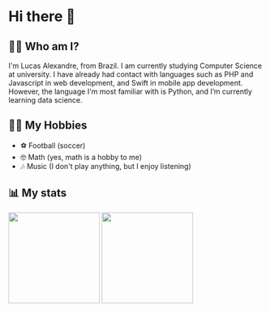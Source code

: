 # Hi there 👋

## 👱‍♂️ Who am I?
I'm Lucas Alexandre, from Brazil. I am currently studying Computer Science at university. I have already had contact with languages such as PHP and Javascript in web development, and Swift in mobile app development. However, the language I'm most familiar with is Python, and  I’m currently learning data science.
## 🏃‍♂️ My Hobbies

* ⚽ Football (soccer) 
* 🤓 Math (yes, math is a hobby to me) 
* 🎶 Music (I don't play anything, but I enjoy listening) 

## 📊 My stats
<img src="https://github-readme-stats.vercel.app/api?username=lucasalexandreao&show_icons=true&theme=tokyonight" height="180em"/>  <img src="https://github-readme-stats.vercel.app/api/top-langs/?username=lucasalexandreao&theme=tokyonight&layout=compact" height="180em"/>

<!--
**LucPy/LucPy** is a ✨ _special_ ✨ repository because its `README.md` (this file) appears on your GitHub profile.

Here are some ideas to get you started:

- 🔭 I’m currently working on ...
- 🌱 I’m currently learning ...
- 👯 I’m looking to collaborate on ...
- 🤔 I’m looking for help with ...
- 💬 Ask me about ...
- 📫 How to reach me: ...
- 😄 Pronouns: ...
- ⚡ Fun fact: ...
-->
